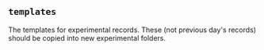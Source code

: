 ## `templates`
The templates for experimental records. These (not previous day's records) should be copied into new experimental folders.

